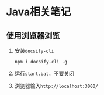 # Java相关笔记

## 使用浏览器浏览

1. 安装`docsify-cli`

   ```shell
   npm i docsify-cli -g
   ```

2. 运行`start.bat`，不要关闭

3. 浏览器输入`http://localhost:3000/`

